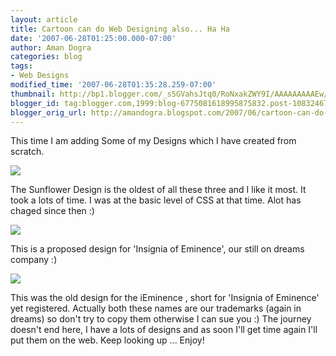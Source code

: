 ```yaml
---
layout: article
title: Cartoon can do Web Designing also... Ha Ha
date: '2007-06-28T01:25:00.000-07:00'
author: Aman Dogra
categories: blog
tags:
- Web Designs
modified_time: '2007-06-28T01:35:28.259-07:00'
thumbnail: http://bp1.blogger.com/_s5GVahsJtq0/RoNxakZWY9I/AAAAAAAAAEw/CdRcyw5IBPo/s72-c/Design+SunFlower.jpg
blogger_id: tag:blogger.com,1999:blog-6775081618995875832.post-1083246754361000532
blogger_orig_url: http://amandogra.blogspot.com/2007/06/cartoon-can-do-web-designing-also-ha-ha.html
---
```


This time I am adding Some of my Designs which I have created from
scratch.

[![](http://bp1.blogger.com/_s5GVahsJtq0/RoNxakZWY9I/AAAAAAAAAEw/CdRcyw5IBPo/s320/Design+SunFlower.jpg)](http://bp1.blogger.com/_s5GVahsJtq0/RoNxakZWY9I/AAAAAAAAAEw/CdRcyw5IBPo/s1600-h/Design+SunFlower.jpg)

The Sunflower Design is the oldest of all these three and I like it most. It
took a lots of time. I was at the basic level of CSS at that time. Alot
has chaged since then :)

<!--more-->

[![](http://bp2.blogger.com/_s5GVahsJtq0/RoNxa0ZWY-I/AAAAAAAAAE4/Ucst4fnNO6s/s320/Design5+.jpg)](http://bp2.blogger.com/_s5GVahsJtq0/RoNxa0ZWY-I/AAAAAAAAAE4/Ucst4fnNO6s/s1600-h/Design5+.jpg)

This is a proposed design for 'Insignia of Eminence', our still on dreams
company :)

[![](http://bp3.blogger.com/_s5GVahsJtq0/RoNxbEZWY_I/AAAAAAAAAFA/TyFOTcxmcwA/s320/Design_IE.jpg)](http://bp3.blogger.com/_s5GVahsJtq0/RoNxbEZWY_I/AAAAAAAAAFA/TyFOTcxmcwA/s1600-h/Design_IE.jpg)

This was the old design for the iEminence , short for 'Insignia of
Eminence' yet registered. Actually both these names are our trademarks
(again in dreams) so don't try to copy them otherwise I can sue you :)
The journey doesn't end here, I have a lots of designs and as soon I'll
get time again I'll put them on the web. Keep looking up ... Enjoy!
